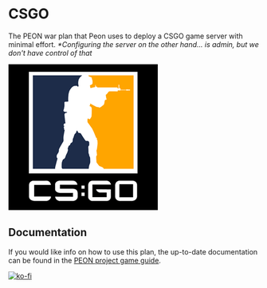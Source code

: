# CSGO

The PEON war plan that Peon uses to deploy a CSGO game server with minimal effort. *\*Configuring the server on the other hand... is admin, but we don't have control of that*

![CS:GO](./logo.png)

## Documentation

If you would like info on how to use this plan, the up-to-date documentation can be found in the [PEON project game guide](http://docs.warcamp.org/guides/games/csgo/).

[![ko-fi](https://ko-fi.com/img/githubbutton_sm.svg)](https://ko-fi.com/K3K567ILJ)